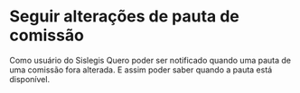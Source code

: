 Seguir alterações de pauta de comissão 
===================
Como usuário do Sislegis 
Quero poder ser notificado quando uma pauta de uma comissão fora alterada.
E assim poder saber quando a pauta está disponível.





